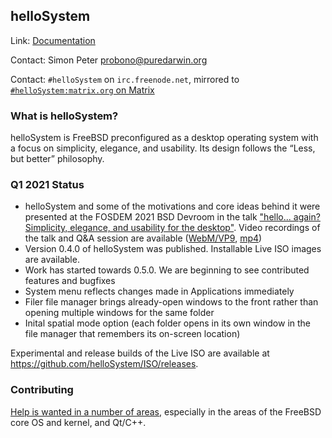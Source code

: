 ## helloSystem ##

Link:	 [Documentation](https://hellosystem.github.io/docs/)

Contact: Simon Peter <probono@puredarwin.org>

Contact: `#helloSystem` on `irc.freenode.net`, mirrored to [`#helloSystem:matrix.org` on Matrix](https://matrix.to/#/%23helloSystem:matrix.org?via=matrix.org)

### What is helloSystem? ###

helloSystem is FreeBSD preconfigured as a desktop operating system with a focus on simplicity, elegance, and usability. 
Its design follows the “Less, but better” philosophy.

### Q1 2021 Status ###

* helloSystem and some of the motivations and core ideas behind it were presented at the FOSDEM 2021 BSD Devroom in the talk ["hello... again? Simplicity, elegance, and usability for the desktop"](https://fosdem.org/2021/schedule/event/hello_bsd/). Video recordings of the talk and Q&A session are available ([WebM/VP9](https://video.fosdem.org/2021/D.bsd/hello_bsd.webm), [mp4](https://video.fosdem.org/2021/D.bsd/hello_bsd.mp4))
* Version 0.4.0 of helloSystem was published. Installable Live ISO images are available.
* Work has started towards 0.5.0. We are beginning to see contributed features and bugfixes
 * System menu reflects changes made in Applications immediately
 * Filer file manager brings already-open windows to the front rather than opening multiple windows for the same folder
 * Inital spatial mode option (each folder opens in its own window in the file manager that remembers its on-screen location)

Experimental and release builds of the Live ISO are available at https://github.com/helloSystem/ISO/releases.

### Contributing ###

[Help is wanted in a number of areas](https://github.com/helloSystem/hello/blob/master/CONTRIBUTING.md), especially in the areas of the FreeBSD core OS and kernel, and Qt/C++.

